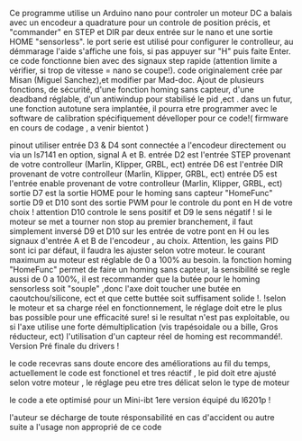   Ce programme utilise un Arduino nano pour controler un moteur DC a balais avec un encodeur a quadrature pour un controle de position
  précis, et "commander" en STEP et DIR par deux entrée sur le nano et une sortie HOME "sensorless".
  le port serie est utilisé pour configurer le controlleur, au démmarage l'aide s'affiche une fois, 
  si pas appuyer sur "H" puis faite Enter.
  ce code fonctionne bien avec des signaux step rapide (attention limite a vérifier, si trop de vitesse = nano se coupe!).
  code originalement crée par Misan (Miguel Sanchez),et modifier par Mad-doc.
  Ajout de plusieurs fonctions, de sécurité, d'une fonction homing sans capteur, d'une deadband réglable,
  d'un antiwindup pour stabilisé le pid ,ect .
  dans un futur, une fonction autotune sera implantée, il pourra etre programmer avec le software de calibration 
  spécifiquement dévelloper pour ce code!( firmware en cours de codage , a venir bientot )
  
  pinout utiliser
  entrée D3 & D4 sont connectée a l'encodeur directement ou via un ls7141 en option, signal A et B.
  entrée D2 est l'entrée STEP provenant de votre controlleur (Marlin, Klipper, GRBL, ect)
  entrée D6 est l'entrée DIR provenant de votre controlleur (Marlin, Klipper, GRBL, ect)
  entrée D5 est l'entrée enable provenant de votre controlleur (Marlin, Klipper, GRBL, ect)
  sortie D7 est la sortie HOME pour le homing sans capteur "HomeFunc" 
  sortie D9 et D10 sont des sortie PWM pour le controle du pont en H de votre choix !
  attention D10 controle le sens positif et D9 le sens négatif ! 
  si le moteur se met a tourner non stop au premier branchement, il faut simplement inversé D9 et D10 
  sur les entrée de votre pont en H ou les signaux d'entrée A et B de l'encodeur , au choix.
  Attention, les gains PID sont ici par défaut, il faudra les ajuster selon votre moteur. 
  le courant maximum au moteur est réglable de 0 a 100% au besoin. 
  la fonction homing "HomeFunc" permet de faire un homing sans capteur, la sensibilité se regle aussi de 0 a 100%,
  il est recommander que la butée pour le homing sensorless soit "souple" ,donc l'axe doit toucher une butée en caoutchou/silicone, ect
  et que cette buttée soit suffisament solide !.
  !selon le moteur et sa charge réel en fonctionnement, le réglage doit etre le plus bas possible pour une efficacité sure!
  si le resultat n'est pas exploitable, ou si l'axe utilise une forte démultiplication (vis trapésoidale ou a bille,
  Gros réducteur, ect) l'utilisation d'un capteur réel de homing est recommandé!.
  Version Pré finale du drivers !

  le code recevras sans doute encore des améliorations au fil du temps, actuellement le code est fonctionel et tres réactif , le pid doit etre 
  ajusté selon votre moteur , le réglage peu etre tres délicat selon le type de moteur

  le code a ete optimisé pour un Mini-ibt 1ere version équipé du l6201p !

  l'auteur se décharge de toute résponsabilité en cas d'accident ou autre suite a l'usage non approprié de ce code
     
